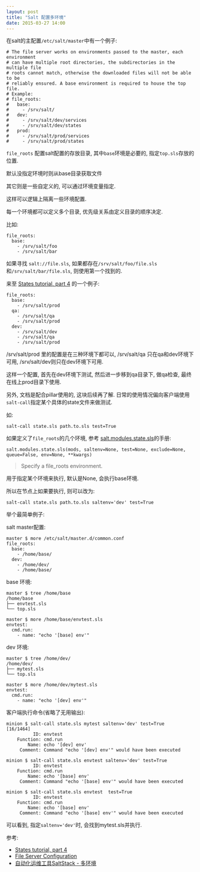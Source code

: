 ```yaml
---
layout: post
title: "Salt 配置多环境"
date: 2015-03-27 14:00
---
```


在salt的主配置`/etc/salt/master`中有一个例子:

	# The file server works on environments passed to the master, each environment
	# can have multiple root directories, the subdirectories in the multiple file
	# roots cannot match, otherwise the downloaded files will not be able to be
	# reliably ensured. A base environment is required to house the top file.
	# Example:
	# file_roots:
	#   base:
	#     - /srv/salt/
	#   dev:
	#     - /srv/salt/dev/services
	#     - /srv/salt/dev/states
	#   prod:
	#     - /srv/salt/prod/services
	#     - /srv/salt/prod/states

`file_roots` 配置salt配置的存放目录, 其中`base`环境是必要的, 指定`top.sls`存放的位置.

默认没指定环境时则从base目录获取文件

其它则是一些自定义的, 可以通过环境变量指定.

这样可以逻辑上隔离一些环境配置.

每一个环境都可以定义多个目录, 优先级关系由定义目录的顺序决定.

比如:

	file_roots:
	  base:
		- /srv/salt/foo
		- /srv/salt/bar

如果寻找 `salt://file.sls`, 如果都存在`/srv/salt/foo/file.sls`和`/srv/salt/bar/file.sls`, 则使用第一个找到的.

来至 [States tutorial, part 4](http://docs.saltstack.com/en/latest/topics/tutorials/states_pt4.html) 的一个例子:

	file_roots:
	  base:
		- /srv/salt/prod
	  qa:
		- /srv/salt/qa
		- /srv/salt/prod
	  dev:
		- /srv/salt/dev
		- /srv/salt/qa
		- /srv/salt/prod

/srv/salt/prod 里的配置是在三种环境下都可以, /srv/salt/qa 只在qa和dev环境下可用, /srv/salt/dev则只在dev环境下可用.

这样一个配置, 首先在dev环境下测试, 然后进一步移到qa目录下, 做qa检查, 最终在线上prod目录下使用.

另外, 文档是配合pillar使用的, 这块后续再了解. 日常的使用情况偏向客户端使用`salt-call`指定某个具体的state文件来做测试.

如:

	salt-call state.sls path.to.sls test=True

如果定义了`file_roots`的几个环境, 参考 [salt.modules.state.sls](http://docs.saltstack.com/en/latest/ref/modules/all/salt.modules.state.html#salt.modules.state.sls)的手册:

	salt.modules.state.sls(mods, saltenv=None, test=None, exclude=None, queue=False, env=None, **kwargs)

> Specify a file_roots environment.

用于指定某个环境来执行, 默认是None, 会执行base环境.

所以在节点上如果要执行, 则可以改为:

	salt-call state.sls path.to.sls saltenv='dev' test=True

举个最简单例子:

salt master配置:

	master $ more /etc/salt/master.d/common.conf
	file_roots:
	  base:
		- /home/base/
	  dev:
		- /home/dev/
		- /home/base/

base 环境:

	master $ tree /home/base
	/home/base
	├── envtest.sls
	└── top.sls

	master $ more /home/base/envtest.sls
	envtest:
	  cmd.run:
		- name: "echo '[base] env'"

dev 环境:

	master $ tree /home/dev/
	/home/dev/
	├── mytest.sls
	└── top.sls

	master $ more /home/dev/mytest.sls
	envtest:
	  cmd.run:
		- name: "echo '[dev] env'"

客户端执行命令(省略了无用输出):

	minion $ salt-call state.sls mytest saltenv='dev' test=True                                                                                                                                                                                           [16/1464]
			  ID: envtest
		Function: cmd.run
			Name: echo '[dev] env'
		 Comment: Command "echo '[dev] env'" would have been executed

	minion $ salt-call state.sls envtest saltenv='dev' test=True
			  ID: envtest
		Function: cmd.run
			Name: echo '[base] env'
		 Comment: Command "echo '[base] env'" would have been executed

	minion $ salt-call state.sls envtest  test=True
			  ID: envtest
		Function: cmd.run
			Name: echo '[base] env'
		 Comment: Command "echo '[base] env'" would have been executed

可以看到, 指定`saltenv='dev'`时, 会找到mytest.sls并执行.

参考:

* [States tutorial, part 4](http://docs.saltstack.com/en/latest/topics/tutorials/states_pt4.html)
* [File Server Configuration](http://docs.saltstack.com/en/latest/ref/file_server/file_roots.html)
* [自动化运维工具SaltStack - 多环境](http://segmentfault.com/a/1190000000513137)
